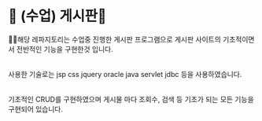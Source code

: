 # 📖 (수업) 게시판📖

👨‍🎓해당 레파지토리는 수업중 진행한 게시판 프로그램으로 게시판 사이트의 기초적이면서 전반적인 기능을 구현한것 입니다.

<br>사용한 기술로는 jsp css jquery oracle java servlet jdbc 등을 사용하였습니다.

<br>기초적인 CRUD를 구현하였으며 게시물 마다 조회수, 검색 등 기초가 되는 모든 기능을 구현되어 있습니다.

